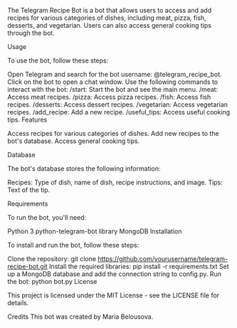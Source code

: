 The Telegram Recipe Bot is a bot that allows users to access and add recipes for various categories of dishes, including meat, pizza, fish, desserts, and vegetarian. Users can also access general cooking tips through the bot.

Usage

To use the bot, follow these steps:

Open Telegram and search for the bot username: @telegram_recipe_bot.
Click on the bot to open a chat window.
Use the following commands to interact with the bot:
/start: Start the bot and see the main menu.
/meat: Access meat recipes.
/pizza: Access pizza recipes.
/fish: Access fish recipes.
/desserts: Access dessert recipes.
/vegetarian: Access vegetarian recipes.
/add_recipe: Add a new recipe.
/useful_tips: Access useful cooking tips.
Features

Access recipes for various categories of dishes.
Add new recipes to the bot's database.
Access general cooking tips.

Database

The bot's database stores the following information:

Recipes: Type of dish, name of dish, recipe instructions, and image.
Tips: Text of the tip.

Requirements

To run the bot, you'll need:

Python 3
python-telegram-bot library
MongoDB
Installation

To install and run the bot, follow these steps:

Clone the repository: git clone https://github.com/yourusername/telegram-recipe-bot.git
Install the required libraries: pip install -r requirements.txt
Set up a MongoDB database and add the connection string to config.py.
Run the bot: python bot.py
License

This project is licensed under the MIT License - see the LICENSE file for details.

Credits
This bot was created by Maria Belousova.
